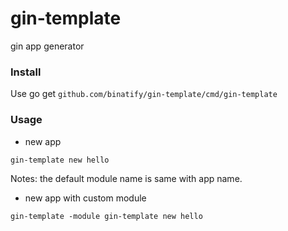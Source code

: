 # gin-template

gin app generator

### Install

Use go get `github.com/binatify/gin-template/cmd/gin-template`

### Usage

- new app

```
gin-template new hello
```

Notes: the default module name is same with app name.

- new app with custom module

```
gin-template -module gin-template new hello
```